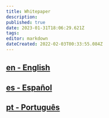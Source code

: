 ```yaml
---
title: Whitepaper
description: 
published: true
date: 2023-01-31T18:06:29.621Z
tags: 
editor: markdown
dateCreated: 2022-02-03T00:33:55.084Z
---
```


## [en - English](https://pyropets.org/static/documents/PyroPets-WhitePaper-en-1.0.pdf)
## [es - Español](https://pyropets.org/static/documents/PyroPets-WhitePaper-es-1.0.pdf)
## [pt - Português](https://pyropets.org/static/documents/PyroPets-WhitePaper-pt-1.0.pdf)